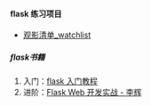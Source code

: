 
#### flask 练习项目

* [观影清单_watchlist](http://zootopia.pythonanywhere.com/)


##### flask书籍
1. 入门：[flask 入门教程](https://read.helloflask.com/)
2. 进阶：[Flask Web 开发实战 - 李辉](http://helloflask.com/book/)
